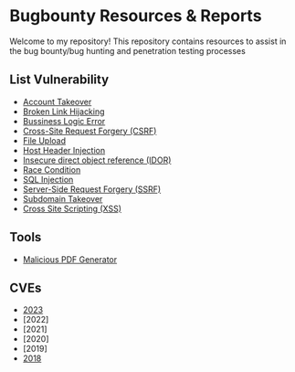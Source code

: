 # Bugbounty Resources & Reports
Welcome to my repository! This repository contains resources to assist in the bug bounty/bug hunting and penetration testing processes
## List Vulnerability
- [Account Takeover](https://github.com/Arrhenius09/Bugbounty_resources/blob/main/List%20Vulnerabilty/Account%20Takeover.md)
- [Broken Link Hijacking](https://github.com/Arrhenius09/Bugbounty_resources-reports/blob/main/List%20Vulnerabilty/Broken%20Link%20Hijacking.md)
- [Bussiness Logic Error](https://github.com/Arrhenius09/Bugbounty_resources-reports/blob/main/List%20Vulnerabilty/Bussiness%20Logic%20Error.md)
- [Cross-Site Request Forgery (CSRF)](https://github.com/Arrhenius09/Bugbounty_resources-reports/blob/main/List%20Vulnerabilty/CSRF.md)
- [File Upload](https://github.com/Arrhenius09/Bugbounty_resources-reports/blob/main/List%20Vulnerabilty/File%20Upload.md)
- [Host Header Injection](https://github.com/Arrhenius09/Bugbounty_resources-reports/blob/main/List%20Vulnerabilty/Host%20Header%20Injection.md)
- [Insecure direct object reference (IDOR)](https://github.com/Arrhenius09/Bugbounty_resources-reports/blob/main/List%20Vulnerabilty/IDOR.md)
- [Race Condition](https://github.com/Arrhenius09/Bugbounty_resources-reports/blob/main/List%20Vulnerabilty/Race%20Condition.md)
- [SQL Injection](https://github.com/Arrhenius09/Bugbounty_resources-reports/blob/main/List%20Vulnerabilty/SQL%20Injection.md)
- [Server-Side Request Forgery (SSRF)](https://github.com/Arrhenius09/Bugbounty_resources-reports/blob/main/List%20Vulnerabilty/SSRF.md)
- [Subdomain Takeover](https://github.com/Arrhenius09/Bugbounty_resources-reports/blob/main/List%20Vulnerabilty/Subdomain%20Takeover.md)
- [Cross Site Scripting (XSS)](https://github.com/Arrhenius09/Bugbounty_resources-reports/blob/main/List%20Vulnerailty/XSS.md)

## Tools
- [Malicious PDF Generator](https://github.com/jonaslejon/malicious-pdf)
  
## CVEs
- [2023](https://github.com/Arrhenius09/Bugbounty_resources-reports/tree/main/CVEs/2023)
- [2022]
- [2021]
- [2020]
- [2019]
- [2018](https://github.com/Arrhenius09/Bugbounty_resources-reports/tree/main/CVEs/2018)
